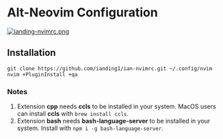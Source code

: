 # Alt-Neovim Configuration

[![ianding-nvimrc.png](https://i.postimg.cc/G3jCrcFc/ianding-nvimrc.png)](https://postimg.cc/kDDZvPYZ)

## Installation

```
git clone https://github.com/ianding1/ian-nvimrc.git ~/.config/nvim
nvim +PluginInstall +qa
```

### Notes

1. Extension **cpp** needs **ccls** to be installed in your system. MacOS users can install **ccls** with `brew install ccls`.
2. Extension **bash** needs **bash-language-server** to be installed in your system. Install with `npm i -g bash-language-server`.
